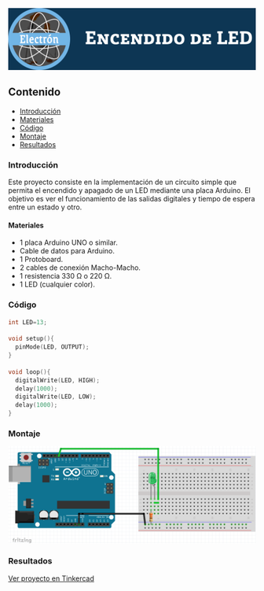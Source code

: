 <img src="https://github.com/Ingenieria-Electrica-UdeA/banco_imagenes/blob/main/banners/banner-encendido-led.jpg" style="max-width: 100%;" alt="Banner encendido de LED">

## Contenido
- <a href="#introduccion">Introducción</a>
- <a href="#materiales">Materiales</a>
- <a href="#código">Código</a>
- <a href="#montaje">Montaje</a>
- <a href="#resultados">Resultados</a>

### Introducción
Este proyecto consiste en la implementación de un circuito simple que permita el encendido y apagado de un LED mediante una placa Arduino. El objetivo es ver el funcionamiento de las salidas digitales y tiempo de espera entre un estado y otro.
#### Materiales
- 1 placa Arduino UNO o similar.
- Cable de datos para Arduino.
- 1 Protoboard.
- 2 cables de conexión Macho-Macho.
- 1 resistencia 330 Ω o 220 Ω.
- 1 LED (cualquier color).
 
### Código

```cpp
int LED=13;

void setup(){
  pinMode(LED, OUTPUT);
}

void loop(){
  digitalWrite(LED, HIGH);
  delay(1000);
  digitalWrite(LED, LOW);
  delay(1000);
}
```
### Montaje
<img src="https://github.com/Ingenieria-Electrica-UdeA/banco_imagenes/blob/main/presentaciones/montaje-encendido-led.png" style="max-width: 100%;" alt="Montaje encendido de LED">

### Resultados

<a href="https://www.tinkercad.com/things/g3XPS7vd6mC-encendido-de-led">Ver proyecto en Tinkercad</a>

